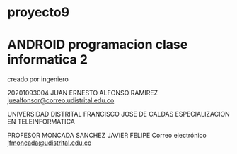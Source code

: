 # proyecto9
# ANDROID programacion clase informatica 2
 
creado por 
ingeniero

20201093004 
JUAN ERNESTO ALFONSO RAMIREZ
juealfonsor@correo.udistrital.edu.co


UNIVERSIDAD DISTRITAL FRANCISCO JOSE DE CALDAS
ESPECIALIZACION EN TELEINFORMATICA



PROFESOR
MONCADA SANCHEZ JAVIER FELIPE
Correo electrónico
jfmoncada@udistrital.edu.co
